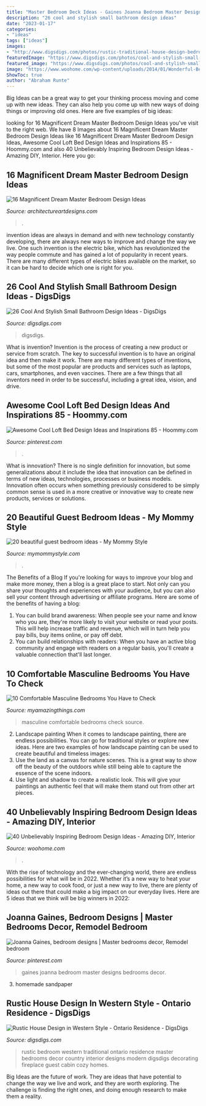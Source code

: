 ```yaml
---
title: "Master Bedroom Deck Ideas - Gaines Joanna Bedroom Master Designs Bedrooms Decor"
description: "26 cool and stylish small bathroom design ideas"
date: "2023-01-17"
categories:
- "ideas"
tags: ["ideas"]
images:
- "http://www.digsdigs.com/photos/rustic-traditional-house-design-bedroom.jpg"
featuredImage: "https://www.digsdigs.com/photos/cool-and-stylish-small-bathroom-design-ideas-23-554x738.jpg"
featured_image: "https://www.digsdigs.com/photos/cool-and-stylish-small-bathroom-design-ideas-23-554x738.jpg"
image: "https://www.woohome.com/wp-content/uploads/2014/01/Wonderful-Bedroom-Design-Ideas-29.jpg"
ShowToc: true
author: "Abraham Runte"
---
```



Big Ideas can be a great way to get your thinking process moving and come up with new ideas. They can also help you come up with new ways of doing things or improving old ones. Here are five examples of big ideas: 

	

		
looking for 16 Magnificent Dream Master Bedroom Design Ideas you've visit to the right web. We have 8 Images about 16 Magnificent Dream Master Bedroom Design Ideas like 16 Magnificent Dream Master Bedroom Design Ideas, Awesome Cool Loft Bed Design Ideas and Inspirations 85 - Hoommy.com and also 40 Unbelievably Inspiring Bedroom Design Ideas - Amazing DIY, Interior. Here you go:
		
    
## 16 Magnificent Dream Master Bedroom Design Ideas

<img loading=lazy src="https://www.architectureartdesigns.com/wp-content/uploads/2015/03/750-1024x887.jpg" onerror="this.onerror=null;this.src='https://tse2.mm.bing.net/th?id=OIP.8W7tnAMkJ_p2nqRKpNqhXwHaGa&amp;pid=15.1';" alt="16 Magnificent Dream Master Bedroom Design Ideas">

_Source: architectureartdesigns.com_

>. 

	

invention ideas are always in demand and with new technology constantly developing, there are always new ways to improve and change the way we live. One such invention is the electric bike, which has revolutionized the way people commute and has gained a lot of popularity in recent years. There are many different types of electric bikes available on the market, so it can be hard to decide which one is right for you.

    
## 26 Cool And Stylish Small Bathroom Design Ideas - DigsDigs

<img loading=lazy src="https://www.digsdigs.com/photos/cool-and-stylish-small-bathroom-design-ideas-23-554x738.jpg" onerror="this.onerror=null;this.src='https://tse4.mm.bing.net/th?id=OIP.3InsbOgUET2l_lEo0mjpagHaJ3&amp;pid=15.1';" alt="26 Cool And Stylish Small Bathroom Design Ideas - DigsDigs">

_Source: digsdigs.com_

>digsdigs. 

	

What is invention?
Invention is the process of creating a new product or service from scratch. The key to successful invention is to have an original idea and then make it work. There are many different types of inventions, but some of the most popular are products and services such as laptops, cars, smartphones, and even vaccines. 
There are a few things that all inventors need in order to be successful, including a great idea, vision, and drive.

    
## Awesome Cool Loft Bed Design Ideas And Inspirations 85 - Hoommy.com

<img loading=lazy src="https://i.pinimg.com/736x/a1/fc/30/a1fc3065628748d6a5bec99219131e4e.jpg" onerror="this.onerror=null;this.src='https://tse1.mm.bing.net/th?id=OIP.2s6807zTqWsxMAFt4urUmwHaKG&amp;pid=15.1';" alt="Awesome Cool Loft Bed Design Ideas and Inspirations 85 - Hoommy.com">

_Source: pinterest.com_

>. 

	

What is innovation?
There is no single definition for innovation, but some generalizations about it include the idea that innovation can be defined in terms of new ideas, technologies, processes or business models. Innovation often occurs when something previously considered to be simply common sense is used in a more creative or innovative way to create new products, services or solutions.

    
## 20 Beautiful Guest Bedroom Ideas - My Mommy Style

<img loading=lazy src="https://www.mymommystyle.com/wp-content/uploads/2016/02/17-15722-post/guest-bedroom-8.jpg" onerror="this.onerror=null;this.src='https://tse2.mm.bing.net/th?id=OIP.MZzvp5zyVKnROHOeZhH8bwHaLH&amp;pid=15.1';" alt="20 beautiful guest bedroom ideas - My Mommy Style">

_Source: mymommystyle.com_

>. 

	

The Benefits of a Blog
If you're looking for ways to improve your blog and make more money, then a blog is a great place to start. Not only can you share your thoughts and experiences with your audience, but you can also sell your content through advertising or affiliate programs. Here are some of the benefits of having a blog: 
1) You can build brand awareness: When people see your name and know who you are, they're more likely to visit your website or read your posts. This will help increase traffic and revenue, which will in turn help you pay bills, buy items online, or pay off debt. 
2) You can build relationships with readers: When you have an active blog community and engage with readers on a regular basis, you'll create a valuable connection that'll last longer.

    
## 10 Comfortable Masculine Bedrooms You Have To Check

<img loading=lazy src="http://myamazingthings.com/wp-content/uploads/2016/12/idea3-1024x653.jpg" onerror="this.onerror=null;this.src='https://tse1.mm.bing.net/th?id=OIP.aeoVc3b3_M0_JR4pkSRNrAHaEu&amp;pid=15.1';" alt="10 Comfortable Masculine Bedrooms You Have to Check">

_Source: myamazingthings.com_

>masculine comfortable bedrooms check source. 

	

2. Landscape painting
When it comes to landscape painting, there are endless possibilities. You can go for traditional styles or explore new ideas. Here are two examples of how landscape painting can be used to create beautiful and timeless images: 
2. Use the land as a canvas for nature scenes. This is a great way to show off the beauty of the outdoors while still being able to capture the essence of the scene indoors.
3. Use light and shadow to create a realistic look. This will give your paintings an authentic feel that will make them stand out from other art pieces.

    
## 40 Unbelievably Inspiring Bedroom Design Ideas - Amazing DIY, Interior

<img loading=lazy src="https://www.woohome.com/wp-content/uploads/2014/01/Wonderful-Bedroom-Design-Ideas-29.jpg" onerror="this.onerror=null;this.src='https://tse1.mm.bing.net/th?id=OIP.hYIKGC16ndZeaXJwDIZ8YwHaLK&amp;pid=15.1';" alt="40 Unbelievably Inspiring Bedroom Design Ideas - Amazing DIY, Interior">

_Source: woohome.com_

>. 

	

With the rise of technology and the ever-changing world, there are endless possibilities for what will be in 2022. Whether it’s a new way to heat your home, a new way to cook food, or just a new way to live, there are plenty of ideas out there that could make a big impact on our everyday lives. Here are 5 ideas that we think will be big winners in 2022: 

    
## Joanna Gaines, Bedroom Designs | Master Bedrooms Decor, Remodel Bedroom

<img loading=lazy src="https://i.pinimg.com/736x/0d/57/c9/0d57c9e637d377d5b003f7eeff97e7e3--joanna-gaines-fixer-upper.jpg" onerror="this.onerror=null;this.src='https://tse1.mm.bing.net/th?id=OIP.9SLUnxvdojPTbOInfMrv0gHaKP&amp;pid=15.1';" alt="Joanna Gaines, bedroom designs | Master bedrooms decor, Remodel bedroom">

_Source: pinterest.com_

>gaines joanna bedroom master designs bedrooms decor. 

	

3. homemade sandpaper

    
## Rustic House Design In Western Style - Ontario Residence - DigsDigs

<img loading=lazy src="http://www.digsdigs.com/photos/rustic-traditional-house-design-bedroom.jpg" onerror="this.onerror=null;this.src='https://tse4.mm.bing.net/th?id=OIP.Te8P8jjdVdvBL8AJ2ViNpgHaE8&amp;pid=15.1';" alt="Rustic House Design in Western Style - Ontario Residence - DigsDigs">

_Source: digsdigs.com_

>rustic bedroom western traditional ontario residence master bedrooms decor country interior designs modern digsdigs decorating fireplace guest cabin cozy homes. 

	

Big Ideas are the future of work. They are ideas that have potential to change the way we live and work, and they are worth exploring. The challenge is finding the right ones, and doing enough research to make them a reality.

